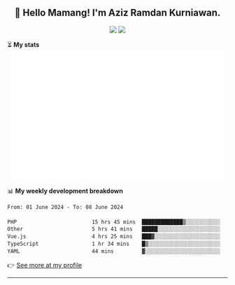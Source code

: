 <h2 align="center">👋 Hello Mamang! I'm Aziz Ramdan Kurniawan.</h2>  
<p align="center">
  <img src="https://komarev.com/ghpvc/?username=azizramdan">
  <img src="https://wakatime.com/badge/user/90056fa0-4c31-4eca-954e-2a3ac05896f9.svg">
</p>
    
⏳ **My stats**  
![](https://raw.githubusercontent.com/azizramdan/github-stats/master/generated/overview.svg#gh-dark-mode-only)

📊 **My weekly development breakdown**
<!--START_SECTION:waka-->

```txt
From: 01 June 2024 - To: 08 June 2024

PHP                        15 hrs 45 mins  █████████████▒░░░░░░░░░░░   53.65 %
Other                      5 hrs 41 mins   █████░░░░░░░░░░░░░░░░░░░░   19.35 %
Vue.js                     4 hrs 25 mins   ███▓░░░░░░░░░░░░░░░░░░░░░   15.06 %
TypeScript                 1 hr 34 mins    █▒░░░░░░░░░░░░░░░░░░░░░░░   05.34 %
YAML                       44 mins         ▓░░░░░░░░░░░░░░░░░░░░░░░░   02.54 %
```

<!--END_SECTION:waka-->
👉 [See more at my profile](https://wakatime.com/@azizramdan)
***
